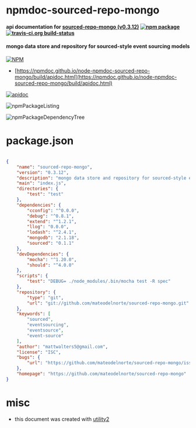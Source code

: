 # npmdoc-sourced-repo-mongo

#### api documentation for  [sourced-repo-mongo (v0.3.12)](https://github.com/mateodelnorte/sourced-repo-mongo)  [![npm package](https://img.shields.io/npm/v/npmdoc-sourced-repo-mongo.svg?style=flat-square)](https://www.npmjs.org/package/npmdoc-sourced-repo-mongo) [![travis-ci.org build-status](https://api.travis-ci.org/npmdoc/node-npmdoc-sourced-repo-mongo.svg)](https://travis-ci.org/npmdoc/node-npmdoc-sourced-repo-mongo)

#### mongo data store and repository for sourced-style event sourcing models

[![NPM](https://nodei.co/npm/sourced-repo-mongo.png?downloads=true&downloadRank=true&stars=true)](https://www.npmjs.com/package/sourced-repo-mongo)

- [https://npmdoc.github.io/node-npmdoc-sourced-repo-mongo/build/apidoc.html](https://npmdoc.github.io/node-npmdoc-sourced-repo-mongo/build/apidoc.html)

[![apidoc](https://npmdoc.github.io/node-npmdoc-sourced-repo-mongo/build/screenCapture.buildCi.browser.%252Ftmp%252Fbuild%252Fapidoc.html.png)](https://npmdoc.github.io/node-npmdoc-sourced-repo-mongo/build/apidoc.html)

![npmPackageListing](https://npmdoc.github.io/node-npmdoc-sourced-repo-mongo/build/screenCapture.npmPackageListing.svg)

![npmPackageDependencyTree](https://npmdoc.github.io/node-npmdoc-sourced-repo-mongo/build/screenCapture.npmPackageDependencyTree.svg)



# package.json

```json

{
    "name": "sourced-repo-mongo",
    "version": "0.3.12",
    "description": "mongo data store and repository for sourced-style event sourcing models",
    "main": "index.js",
    "directories": {
        "test": "test"
    },
    "dependencies": {
        "cconfig": "^0.0.0",
        "debug": "^0.8.1",
        "extend": "^1.2.1",
        "llog": "0.0.0",
        "lodash": "^2.4.1",
        "mongodb": "2.1.18",
        "sourced": "0.1.1"
    },
    "devDependencies": {
        "mocha": "^1.20.0",
        "should": "^4.0.0"
    },
    "scripts": {
        "test": "DEBUG= ./node_modules/.bin/mocha test -R spec"
    },
    "repository": {
        "type": "git",
        "url": "git://github.com/mateodelnorte/sourced-repo-mongo.git"
    },
    "keywords": [
        "sourced",
        "eventsourcing",
        "eventsource",
        "event-source"
    ],
    "author": "mattwalters5@gmail.com",
    "license": "ISC",
    "bugs": {
        "url": "https://github.com/mateodelnorte/sourced-repo-mongo/issues"
    },
    "homepage": "https://github.com/mateodelnorte/sourced-repo-mongo"
}
```



# misc
- this document was created with [utility2](https://github.com/kaizhu256/node-utility2)
